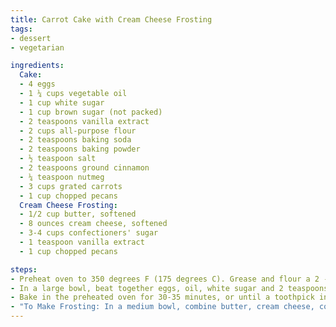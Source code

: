```yaml
---
title: Carrot Cake with Cream Cheese Frosting
tags:
- dessert
- vegetarian

ingredients:
  Cake:
  - 4 eggs
  - 1 ¼ cups vegetable oil
  - 1 cup white sugar
  - 1 cup brown sugar (not packed)
  - 2 teaspoons vanilla extract
  - 2 cups all-purpose flour
  - 2 teaspoons baking soda
  - 2 teaspoons baking powder
  - ½ teaspoon salt
  - 2 teaspoons ground cinnamon
  - ¼ teaspoon nutmeg
  - 3 cups grated carrots
  - 1 cup chopped pecans
  Cream Cheese Frosting:
  - 1/2 cup butter, softened
  - 8 ounces cream cheese, softened
  - 3-4 cups confectioners' sugar
  - 1 teaspoon vanilla extract
  - 1 cup chopped pecans

steps:
- Preheat oven to 350 degrees F (175 degrees C). Grease and flour a 2 - 9 inch round cake pans.
- In a large bowl, beat together eggs, oil, white sugar and 2 teaspoons vanilla. Mix in flour, baking soda, baking powder, salt and cinnamon. Stir in carrots. Fold in pecans. Pour into prepared pans.
- Bake in the preheated oven for 30-35 minutes, or until a toothpick inserted into the center of the cake comes out clean. Let cool in pan for 10 minutes, then turn out onto a wire rack and cool completely.
- "To Make Frosting: In a medium bowl, combine butter, cream cheese, confectioners' sugar and 1 teaspoon vanilla. Beat until the mixture is smooth and creamy. Frost the cooled cake. And add Pecans to top."
---
```

